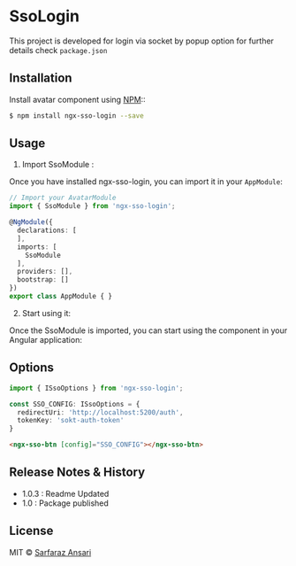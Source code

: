 # SsoLogin

This project is developed for login via socket by popup option
for further details check `package.json`

## Installation

Install avatar component using [NPM](https://www.npmjs.com/)::

```bash
$ npm install ngx-sso-login --save
```

## Usage

1. Import SsoModule :

Once you have installed ngx-sso-login, you can import it in your `AppModule`:

```typescript
// Import your AvatarModule
import { SsoModule } from 'ngx-sso-login';

@NgModule({
  declarations: [
  ],
  imports: [
    SsoModule
  ],
  providers: [],
  bootstrap: []
})
export class AppModule { }
```

2. Start using it:

Once the SsoModule is imported, you can start using the component in your Angular application:

## Options
```typescript
import { ISsoOptions } from 'ngx-sso-login';

const SSO_CONFIG: ISsoOptions = {
  redirectUri: 'http://localhost:5200/auth',
  tokenKey: 'sokt-auth-token'
}
```

```html
<ngx-sso-btn [config]="SSO_CONFIG"></ngx-sso-btn>
```

## Release Notes & History
* 1.0.3 : Readme Updated
* 1.0 : Package published

## License

MIT © [Sarfaraz Ansari](mailto:sarfaraz@walkover.in)
